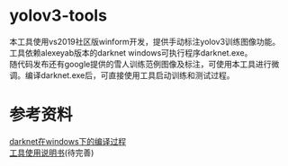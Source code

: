 # yolov3-tools
本工具使用vs2019社区版winform开发，提供手动标注yolov3训练图像功能。<br />
工具依赖alexeyab版本的darknet windows可执行程序darknet.exe。<br />
随代码发布还有google提供的雪人训练范例图像及标注，可使用本工具进行微调。编译darknet.exe后，可直接使用工具启动训练和测试过程。<br />

# 参考资料
[darknet在windows下的编译过程](doc/yolov3-train-tutorial.pdf)<br />
[工具使用说明书](https://henreash.blog.csdn.net/article/details/104602718)(待完善)
